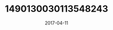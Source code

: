 ---
title: "1490130030113548243"
cover: "2017-04-11 06.49.23 1490130030113548243_46248401"
photo: "2017-04-11 06.49.23 1490130030113548243_46248401"
date: "2017-04-11"
type: "photo"
---